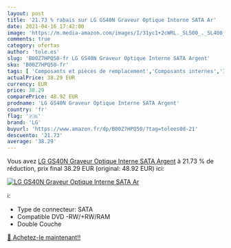 ```yaml
---
layout: post
title: '21.73 % rabais sur LG GS40N Graveur Optique Interne SATA Ar'
date: 2021-04-16 17:42:00
image: 'https://m.media-amazon.com/images/I/31yc1+2cWRL._SL500_._SL400_.jpg'
comments: true
category: ofertas
author: 'tole.es'
slug: 'B00Z7HPQ50-fr LG GS40N Graveur Optique Interne SATA Argent'
sku: 'B00Z7HPQ50-fr'
tags: [ 'Composants et pièces de remplacement','Composants internes','Informatique','Lecteurs et graveurs CD et DVD','Lecteurs et graveurs optiques internes','lg', ]
actualPrice: 38.29 EUR
currency: EUR
price: 38.29
comparePrice: 48.92 EUR
prodname: 'LG GS40N Graveur Optique Interne SATA Argent'
country: 'fr'
flag: '🇫🇷'
brand: 'LG'
buyurl: 'https://www.amazon.fr/dp/B00Z7HPQ50/?tag=tolees0d-21'
descuento: '21.73'
average: '38.29'
---
```


Vous avez [LG GS40N Graveur Optique Interne SATA Argent](https://www.amazon.fr/dp/B00Z7HPQ50/?tag=tolees0d-21)  à  21.73 % de réduction, prix final  38.29 EUR (original: 48.92 EUR) ici:

[![LG GS40N Graveur Optique Interne SATA Ar](https://m.media-amazon.com/images/I/31yc1+2cWRL._SL500_._SL400_.jpg)](https://www.amazon.fr/dp/B00Z7HPQ50/?tag=tolees0d-21)

ℹ️:

- Type de connecteur: SATA
- Compatible DVD -RW/+RW/RAM
- Double Couche

[🛒 Achetez-le maintenant!!](https://www.amazon.fr/dp/B00Z7HPQ50/?tag=tolees0d-21)
